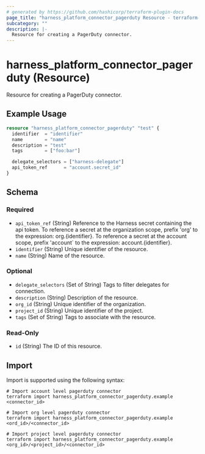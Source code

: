 ```yaml
---
# generated by https://github.com/hashicorp/terraform-plugin-docs
page_title: "harness_platform_connector_pagerduty Resource - terraform-provider-harness"
subcategory: ""
description: |-
  Resource for creating a PagerDuty connector.
---
```


# harness_platform_connector_pagerduty (Resource)

Resource for creating a PagerDuty connector.

## Example Usage

```terraform
resource "harness_platform_connector_pagerduty" "test" {
  identifier  = "identifier"
  name        = "name"
  description = "test"
  tags        = ["foo:bar"]

  delegate_selectors = ["harness-delegate"]
  api_token_ref      = "account.secret_id"
}
```

<!-- schema generated by tfplugindocs -->
## Schema

### Required

- `api_token_ref` (String) Reference to the Harness secret containing the api token. To reference a secret at the organization scope, prefix 'org' to the expression: org.{identifier}. To reference a secret at the account scope, prefix 'account` to the expression: account.{identifier}.
- `identifier` (String) Unique identifier of the resource.
- `name` (String) Name of the resource.

### Optional

- `delegate_selectors` (Set of String) Tags to filter delegates for connection.
- `description` (String) Description of the resource.
- `org_id` (String) Unique identifier of the organization.
- `project_id` (String) Unique identifier of the project.
- `tags` (Set of String) Tags to associate with the resource.

### Read-Only

- `id` (String) The ID of this resource.

## Import

Import is supported using the following syntax:

```shell
# Import account level pagerduty connector 
terraform import harness_platform_connector_pagerduty.example <connector_id>

# Import org level pagerduty connector 
terraform import harness_platform_connector_pagerduty.example <ord_id>/<connector_id>

# Import project level pagerduty connector 
terraform import harness_platform_connector_pagerduty.example <org_id>/<project_id>/<connector_id>
```
